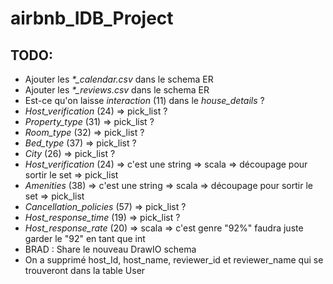# airbnb_IDB_Project

## TODO:
* Ajouter les *\*_calendar.csv* dans le schema ER
* Ajouter les  *\*_reviews.csv* dans le schema ER
* Est-ce qu'on laisse *interaction* (11) dans le *house_details* ?
* *Host_verification* (24) => pick_list ?
* *Property_type* (31) => pick_list ?
* *Room_type* (32) => pick_list ?
* *Bed_type* (37) => pick_list ?
* *City* (26) => pick_list ?
* *Host_verification* (24) => c'est une string => scala => découpage pour sortir le set => pick_list
* *Amenities* (38) => c'est une string => scala => découpage pour sortir le set => pick_list
* *Cancellation_policies* (57) => pick_list ?
* *Host_response_time* (19) => pick_list ?
* *Host_response_rate* (20) => scala => c'est genre "92%" faudra juste garder le "92" en tant que int
* BRAD : Share le nouveau DrawIO schema
* On a supprimé host_Id, host_name, reviewer_id et reviewer_name qui se trouveront dans la table User

